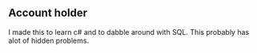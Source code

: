 ## Account holder
I made this to learn c# and to dabble around with SQL. This probably has alot of hidden problems.

